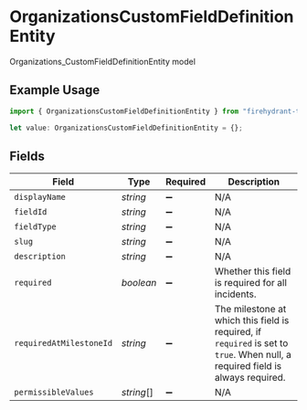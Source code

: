 # OrganizationsCustomFieldDefinitionEntity

Organizations_CustomFieldDefinitionEntity model

## Example Usage

```typescript
import { OrganizationsCustomFieldDefinitionEntity } from "firehydrant-typescript-sdk/models/components";

let value: OrganizationsCustomFieldDefinitionEntity = {};
```

## Fields

| Field                                                                                                                          | Type                                                                                                                           | Required                                                                                                                       | Description                                                                                                                    |
| ------------------------------------------------------------------------------------------------------------------------------ | ------------------------------------------------------------------------------------------------------------------------------ | ------------------------------------------------------------------------------------------------------------------------------ | ------------------------------------------------------------------------------------------------------------------------------ |
| `displayName`                                                                                                                  | *string*                                                                                                                       | :heavy_minus_sign:                                                                                                             | N/A                                                                                                                            |
| `fieldId`                                                                                                                      | *string*                                                                                                                       | :heavy_minus_sign:                                                                                                             | N/A                                                                                                                            |
| `fieldType`                                                                                                                    | *string*                                                                                                                       | :heavy_minus_sign:                                                                                                             | N/A                                                                                                                            |
| `slug`                                                                                                                         | *string*                                                                                                                       | :heavy_minus_sign:                                                                                                             | N/A                                                                                                                            |
| `description`                                                                                                                  | *string*                                                                                                                       | :heavy_minus_sign:                                                                                                             | N/A                                                                                                                            |
| `required`                                                                                                                     | *boolean*                                                                                                                      | :heavy_minus_sign:                                                                                                             | Whether this field is required for all incidents.                                                                              |
| `requiredAtMilestoneId`                                                                                                        | *string*                                                                                                                       | :heavy_minus_sign:                                                                                                             | The milestone at which this field is required, if `required` is set to `true`. When null, a required field is always required. |
| `permissibleValues`                                                                                                            | *string*[]                                                                                                                     | :heavy_minus_sign:                                                                                                             | N/A                                                                                                                            |